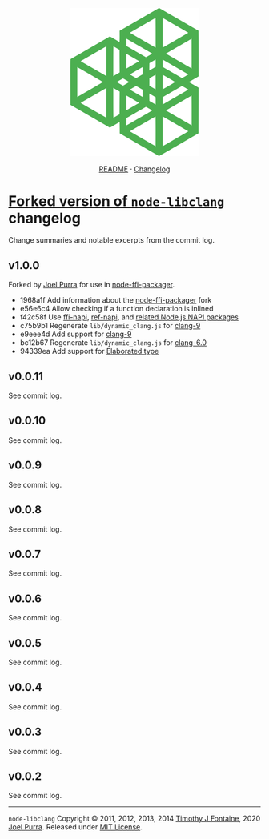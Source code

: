 <p align="center">
  <a href="https://github.com/node-ffi-packager"><img src="https://raw.githubusercontent.com/node-ffi-packager/resources/master/logotype/node-ffi-packager.svg?sanitize=true" alt="node-ffi-packager logotype, impossible cubes in green" width="256" border="0" /></a>
</p>

<p align="center">
  <a href="https://github.com/node-ffi-packager/node-libclang">README</a> &middot; <a href="./CHANGELOG.md">Changelog</a>
</p>

# [Forked version of `node-libclang`](https://github.com/node-ffi-packager/node-libclang) changelog

Change summaries and notable excerpts from the commit log.

## v1.0.0

Forked by [Joel Purra](https://joelpurra.com/) for use in [node-ffi-packager](https://github.com/node-ffi-packager).

- 1968a1f Add information about the [node-ffi-packager](https://github.com/node-ffi-packager) fork
- e56e6c4 Allow checking if a function declaration is inlined
- f42c58f Use [ffi-napi](https://github.com/node-ffi-napi/node-ffi-napi), [ref-napi](https://github.com/node-ffi-napi/ref-napi), and [related Node.js NAPI packages](https://github.com/node-ffi-napi)
- c75b9b1 Regenerate `lib/dynamic_clang.js` for [clang-9](https://clang.llvm.org/)
- e9eee4d Add support for [clang-9](https://clang.llvm.org/)
- bc12b67 Regenerate `lib/dynamic_clang.js` for [clang-6.0](https://clang.llvm.org/)
- 94339ea Add support for [Elaborated type](https://clang.llvm.org/doxygen/classclang_1_1ElaboratedType.html)

## v0.0.11

See commit log.

## v0.0.10

See commit log.

## v0.0.9

See commit log.

## v0.0.8

See commit log.

## v0.0.7

See commit log.

## v0.0.6

See commit log.

## v0.0.5

See commit log.

## v0.0.4

See commit log.

## v0.0.3

See commit log.

## v0.0.2

See commit log.

---

`node-libclang` Copyright &copy; 2011, 2012, 2013, 2014 [Timothy J Fontaine](https://github.com/tjfontaine), 2020 [Joel Purra](https://joelpurra.com/). Released under [MIT License](https://opensource.org/licenses/MIT).
